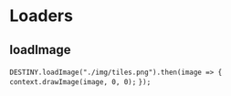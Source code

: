 # Loaders

## loadImage

`DESTINY.loadImage("./img/tiles.png").then(image => {`
`    context.drawImage(image, 0, 0);`
`});`